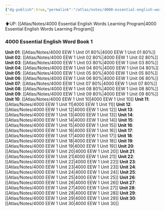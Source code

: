 ```yaml
---
{"dg-publish":true,"permalink":"/atlas/notes/4000-essential-english-words-1/"}
---
```


⬆️UP: [[Atlas/Notes/4000 Essential English Words Learning Program\|4000 Essential English Words Learning Program]]
### 4000 Essential English Word Book 1
**Unit 01**: [[Atlas/Notes/4000 EEW 1 Unit 01 80%\|4000 EEW 1 Unit 01 80%]]
**Unit 02**: [[Atlas/Notes/4000 EEW 1 Unit 02 80%\|4000 EEW 1 Unit 02 80%]]
**Unit 03**: [[Atlas/Notes/4000 EEW 1 Unit 03 80%\|4000 EEW 1 Unit 03 80%]]
**Unit 04**: [[Atlas/Notes/4000 EEW 1 Unit 04 80%\|4000 EEW 1 Unit 04 80%]]
**Unit 05**: [[Atlas/Notes/4000 EEW 1 Unit 05 80%\|4000 EEW 1 Unit 05 80%]]
**Unit 06**:  [[Atlas/Notes/4000 EEW 1 Unit 06 80%\|4000 EEW 1 Unit 06 80%]]
**Unit 07**: [[Atlas/Notes/4000 EEW 1 Unit 07 80%\|4000 EEW 1 Unit 07 80%]]
**Unit 08**: [[Atlas/Notes/4000 EEW 1 Unit 08 80%\|4000 EEW 1 Unit 08 80%]]
**Unit 09**: [[Atlas/Notes/4000 EEW 1 Unit 09 80%\|4000 EEW 1 Unit 09 80%]]
**Unit 10**: [[Atlas/Notes/4000 EEW 1 Unit 10\|4000 EEW 1 Unit 10]]
**Unit 11**: [[Atlas/Notes/4000 EEW 1 Unit 11\|4000 EEW 1 Unit 11]]
**Unit 12**: [[Atlas/Notes/4000 EEW 1 Unit 12\|4000 EEW 1 Unit 12]]
**Unit 13**: [[Atlas/Notes/4000 EEW 1 Unit 13\|4000 EEW 1 Unit 13]]
**Unit 14**: [[Atlas/Notes/4000 EEW 1 Unit 14\|4000 EEW 1 Unit 14]]
**Unit 15**: [[Atlas/Notes/4000 EEW 1 Unit 15\|4000 EEW 1 Unit 15]]
**Unit 16**: [[Atlas/Notes/4000 EEW 1 Unit 16\|4000 EEW 1 Unit 16]]
**Unit 17**: [[Atlas/Notes/4000 EEW 1 Unit 17\|4000 EEW 1 Unit 17]]
**Unit 18**: [[Atlas/Notes/4000 EEW 1 Unit 18\|4000 EEW 1 Unit 18]]
**Unit 19**: [[Atlas/Notes/4000 EEW 1 Unit 19\|4000 EEW 1 Unit 19]]
**Unit 20**: [[Atlas/Notes/4000 EEW 1 Unit 20\|4000 EEW 1 Unit 20]]
**Unit 21**: [[Atlas/Notes/4000 EEW 1 Unit 21\|4000 EEW 1 Unit 21]]
**Unit 22**: [[Atlas/Notes/4000 EEW 1 Unit 22\|4000 EEW 1 Unit 22]]
**Unit 23**: [[Atlas/Notes/4000 EEW 1 Unit 23\|4000 EEW 1 Unit 23]]
**Unit 24**: [[Atlas/Notes/4000 EEW 1 Unit 24\|4000 EEW 1 Unit 24]]
**Unit 25**: [[Atlas/Notes/4000 EEW 1 Unit 25\|4000 EEW 1 Unit 25]]
**Unit 26**: [[Atlas/Notes/4000 EEW 1 Unit 26\|4000 EEW 1 Unit 26]]
**Unit 27**: [[Atlas/Notes/4000 EEW 1 Unit 27\|4000 EEW 1 Unit 27]]
**Unit 28**: [[Atlas/Notes/4000 EEW 1 Unit 28\|4000 EEW 1 Unit 28]]
**Unit 29**: [[Atlas/Notes/4000 EEW 1 Unit 29\|4000 EEW 1 Unit 29]]
**Unit 30**: [[Atlas/Notes/4000 EEW 1 Unit 30\|4000 EEW 1 Unit 30]]